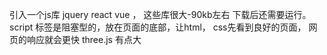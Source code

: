 引入一个js库 jquery react vue ， 这些库很大-90kb左右 下载后还需要运行。 
script 标签是阻塞型的，放在页面的底部，让html， css先看到良好的页面， 网页的响应就会更快
three.js 有点大  